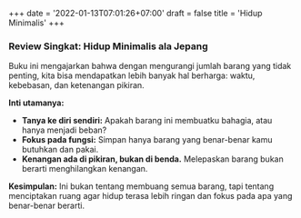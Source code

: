 +++
date = '2022-01-13T07:01:26+07:00'
draft = false
title = 'Hidup Minimalis'
+++

### Review Singkat: Hidup Minimalis ala Jepang

Buku ini mengajarkan bahwa dengan mengurangi jumlah barang yang tidak penting, kita bisa mendapatkan lebih banyak hal berharga: waktu, kebebasan, dan ketenangan pikiran.

**Inti utamanya:**

* **Tanya ke diri sendiri:** Apakah barang ini membuatku bahagia, atau hanya menjadi beban?
* **Fokus pada fungsi:** Simpan hanya barang yang benar-benar kamu butuhkan dan pakai.
* **Kenangan ada di pikiran, bukan di benda.** Melepaskan barang bukan berarti menghilangkan kenangan.

**Kesimpulan:**
Ini bukan tentang membuang semua barang, tapi tentang menciptakan ruang agar hidup terasa lebih ringan dan fokus pada apa yang benar-benar berarti.